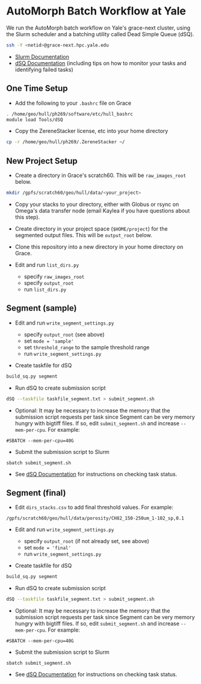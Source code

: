 # AutoMorph Batch Workflow at Yale

We run the AutoMorph batch workflow on Yale's grace-next cluster, using the Slurm scheduler and a batching utility called Dead Simple Queue (dSQ).

```bash
ssh -Y <netid>@grace-next.hpc.yale.edu
```

- [Slurm Documentation](http://research.computing.yale.edu/support/hpc/user-guide/slurm)
- [dSQ Documentation](http://research.computing.yale.edu/support/hpc/user-guide/dead-simple-queue) (including tips on how to monitor your tasks and identifying failed tasks)

## One Time Setup

- Add the following to your `.bashrc` file on Grace

```bash
. /home/geo/hull/ph269/software/etc/hull_bashrc
module load Tools/dSQ
```
- Copy the ZereneStacker license, etc into your home directory

```bash
cp -r /home/geo/hull/ph269/.ZereneStacker ~/
```

## New Project Setup

- Create a directory in Grace's scratch60. This will be `raw_images_root` below.

```bash
mkdir /gpfs/scratch60/geo/hull/data/<your_project>
```

- Copy your stacks to your directory, either with Globus or rsync on Omega's data transfer node (email Kaylea if you have questions about this step).

- Create directory in your project space (`$HOME/project`) for the segmented output files. This will be `output_root` below.

- Clone this repository into a new directory in your home directory on Grace.

- Edit and run `list_dirs.py`
    - specify `raw_images_root`
    - specify `output_root`
    - run `list_dirs.py`


## Segment (sample)

- Edit and run `write_segment_settings.py`
    - specify `output_root` (see above)
    - set `mode = 'sample'`
    - set `threshold_range` to the sample threshold range
    - run `write_segment_settings.py`

- Create taskfile for dSQ

```bash
build_sq.py segment
```

- Run dSQ to create submission script

```bash
dSQ --taskfile taskfile_segment.txt > submit_segment.sh
```

- Optional: It may be necessary to increase the memory that the submission script requests per task since Segment can be very memory hungry with bigtiff files. If so, edit `submit_segment.sh` and increase `--mem-per-cpu`. For example:

```
#SBATCH --mem-per-cpu=40G
```

- Submit the submission script to Slurm

```
sbatch submit_segment.sh
```

- See [dSQ Documentation](http://research.computing.yale.edu/support/hpc/user-guide/dead-simple-queue) for instructions on checking task status.

## Segment (final)

- Edit `dirs_stacks.csv` to add final threshold values. For example:

```
/gpfs/scratch60/geo/hull/data/porosity/CH82_150-250um_1-102_sp,0.1
```

- Edit and run `write_segment_settings.py`
    - specify `output_root` (if not already set, see above)
    - set `mode = 'final'`
    - run `write_segment_settings.py`

- Create taskfile for dSQ

```bash
build_sq.py segment
```

- Run dSQ to create submission script

```bash
dSQ --taskfile taskfile_segment.txt > submit_segment.sh
```

- Optional: It may be necessary to increase the memory that the submission script requests per task since Segment can be very memory hungry with bigtiff files. If so, edit `submit_segment.sh` and increase `--mem-per-cpu`. For example:

```
#SBATCH --mem-per-cpu=40G
```

- Submit the submission script to Slurm

```
sbatch submit_segment.sh
```

- See [dSQ Documentation](http://research.computing.yale.edu/support/hpc/user-guide/dead-simple-queue) for instructions on checking task status.